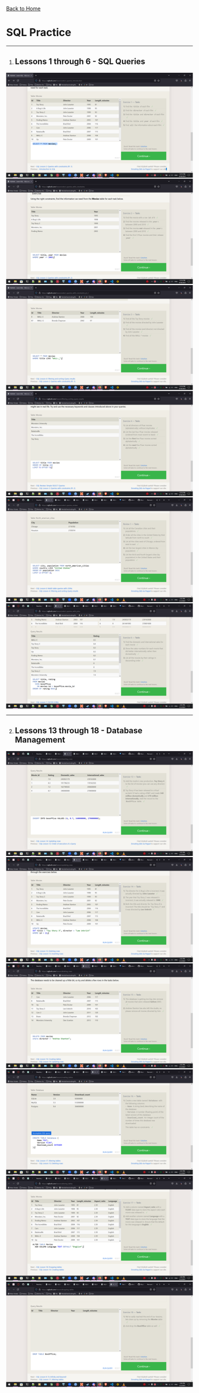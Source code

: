 [Back to Home](../README.md)
# SQL Practice

---

1. ## Lessons 1 through 6 - SQL Queries

![1](../assets/Screenshot%20(46).png)
![2](../assets/Screenshot%20(47).png)
![3](../assets/Screenshot%20(48).png)
![4](../assets/Screenshot%20(49).png)
![5](../assets/Screenshot%20(51).png)
![6](../assets/Screenshot%20(52).png)

---

2. ## Lessons 13 through 18 - Database Management

![13](../assets/Screenshot%20(54).png)
![14](../assets/Screenshot%20(55).png)
![15](../assets/Screenshot%20(56).png)
![16](../assets/Screenshot%20(57).png)
![17](../assets/Screenshot%20(58).png)
![18](../assets/Screenshot%20(59).png)